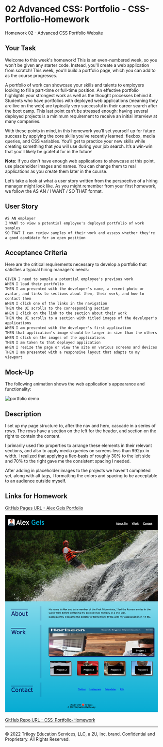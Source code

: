 # 02 Advanced CSS: Portfolio - CSS-Portfolio-Homework

Homework 02 - Advanced CSS Portfolio Website

## Your Task

Welcome to this week's homework! This is an even-numbered week, so you won't be given any starter code. Instead, you'll create a web application from scratch! This week, you'll build a portfolio page, which you can add to as the course progresses.

A portfolio of work can showcase your skills and talents to employers looking to fill a part-time or full-time position. An effective portfolio highlights your strongest work as well as the thought processes behind it. Students who have portfolios with deployed web applications (meaning they are live on the web) are typically very successful in their career search after the boot camp. This last point can’t be stressed enough: having several deployed projects is a minimum requirement to receive an initial interview at many companies.

With these points in mind, in this homework you’ll set yourself up for future success by applying the core skills you've recently learned: flexbox, media queries, and CSS variables. You'll get to practice your new skills while creating something that you will use during your job search. It’s a win-win that you'll likely be grateful for in the future!

**Note:** If you don't have enough web applications to showcase at this point, use placeholder images and names. You can change them to real applications as you create them later in the course.

Let’s take a look at what a user story written from the perspective of a hiring manager might look like. As you might remember from your first homework, we follow the AS AN / I WANT / SO THAT format.

## User Story

```
AS AN employer
I WANT to view a potential employee's deployed portfolio of work samples
SO THAT I can review samples of their work and assess whether they're a good candidate for an open position
```

## Acceptance Criteria

Here are the critical requirements necessary to develop a portfolio that satisfies a typical hiring manager’s needs:

```
GIVEN I need to sample a potential employee's previous work
WHEN I load their portfolio
THEN I am presented with the developer's name, a recent photo or avatar, and links to sections about them, their work, and how to contact them
WHEN I click one of the links in the navigation
THEN the UI scrolls to the corresponding section
WHEN I click on the link to the section about their work
THEN the UI scrolls to a section with titled images of the developer's applications
WHEN I am presented with the developer's first application
THEN that application's image should be larger in size than the others
WHEN I click on the images of the applications
THEN I am taken to that deployed application
WHEN I resize the page or view the site on various screens and devices
THEN I am presented with a responsive layout that adapts to my viewport
```

## Mock-Up

The following animation shows the web application's appearance and functionality:

![portfolio demo](./Assets/02-advanced-css-homework-demo.gif)

## Description

I set up my page structure to, after the nav and hero, cascade in a series of rows. The rows have a section on the left for the header, and section on the right to contain the content.

I primarily used flex properties to arrange these elements in their relevant sections, and also to apply media queries on screens less than 992px in width. I realized that applying a flex-basis of roughly 30% to the left side and 70% to the right gave me the consistent spacing I needed.

After adding in placeholder images to the projects we haven't completed yet, along with alt tags, I formatting the colors and spacing to be acceptable to an audience outside myself.

## Links for Homework

[GitHub Pages URL - Alex Geis Portfolio](https://alexgeis.github.io/CSS-Portfolio-Homework/)

![GitHub Pages Screenshot - Alex Geis Portfolio](./Assets/images/Geis-Portfolio-Screenshot.png)

[GitHub Repo URL - CSS-Portfolio-Homework](https://github.com/alexgeis/CSS-Portfolio-Homework)

---

© 2022 Trilogy Education Services, LLC, a 2U, Inc. brand. Confidential and Proprietary. All Rights Reserved.
